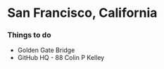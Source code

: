 # San Francisco, California

### Things to do

- Golden Gate Bridge
- GitHub HQ - 88 Colin P Kelley
